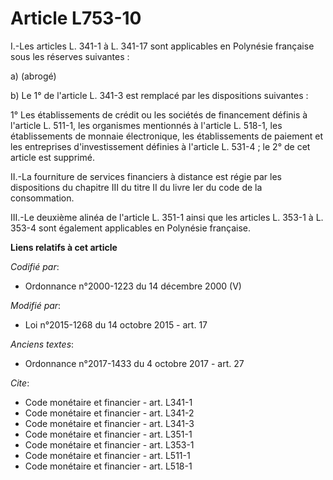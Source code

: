 # Article L753-10

I.-Les articles L. 341-1 à L. 341-17 sont applicables en Polynésie française sous les réserves suivantes : 

a) (abrogé)

b) Le 1° de l'article L. 341-3 est remplacé par les dispositions suivantes : 

1° Les établissements de crédit ou les sociétés de financement définis à l'article L. 511-1, les organismes mentionnés à
l'article L. 518-1, les établissements de monnaie électronique, les établissements de paiement et les entreprises
d'investissement définies à l'article L. 531-4 ; le 2° de cet article est supprimé. 

II.-La fourniture de services financiers à distance est régie par les dispositions du chapitre III du titre II du livre Ier
du code de la consommation. 

III.-Le deuxième alinéa de l'article L. 351-1 ainsi que les articles L. 353-1 à L. 353-4 sont également applicables en
Polynésie française.

**Liens relatifs à cet article**

_Codifié par_:

  - Ordonnance n°2000-1223 du 14 décembre 2000 (V)

_Modifié par_:

  - Loi n°2015-1268 du 14 octobre 2015 - art. 17

_Anciens textes_:

  - Ordonnance n°2017-1433 du 4 octobre 2017 - art. 27

_Cite_:

  - Code monétaire et financier - art. L341-1
  - Code monétaire et financier - art. L341-2
  - Code monétaire et financier - art. L341-3
  - Code monétaire et financier - art. L351-1
  - Code monétaire et financier - art. L353-1
  - Code monétaire et financier - art. L511-1
  - Code monétaire et financier - art. L518-1
